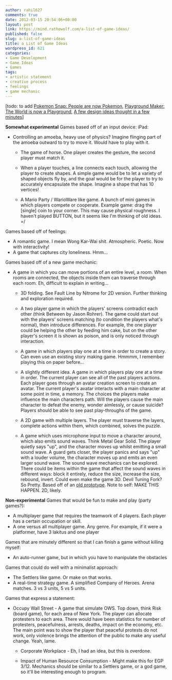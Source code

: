 ```yaml
---
author: rahil627
comments: true
date: 2012-03-15 20:54:06+00:00
layout: post
link: https://mind.rathewolf.com/a-list-of-game-ideas/
published: false
slug: a-list-of-game-ideas
title: a List of Game Ideas
wordpress_id: 621
categories:
- Game Development
- Game Ideas
- Games
tags:
- artistic statement
- creative process
- feelings
- game mechanic
---
```


[todo: to add [Pokemon Snap: People are now Pokemon](https://mind.rathewolf.com/pokemon-snap-people-are-now-pokemon), [Playground Maker: The World is now a Playground](https://mind.rathewolf.com/playground-maker-the-world-is-now-a-playground), [A few design ideas thought in a few minutes](https://mind.rathewolf.com/category/art-2/new-media)]

**Somewhat experimental**
Games based off of an input device:
iPad:
- Controlling an amoeba, heavy use of physics? Imagine flinging part of the amoeba outward to try to move it. Would have to play with it.





  * The game of horse. One player creates the gesture, the second player must match it.



  * When a player touches, a line connects each touch, allowing the player to create shapes. A simple game would be to let a variety of shaped objects fly by, and the goal would be for the player to try to accurately encapsulate the shape. Imagine a shape that has 10 vertices!



  * A Mario Party / WarioWare like game. A bunch of mini games in which players compete or cooperate. Example game: drag the [single] coin to your corner. This may cause physical roughness. I haven't played BUTTON, but it seems like I'm thinking of old ideas. =/






Games based off of feelings:
- A romantic game. I mean Wong Kar-Wai shit. Atmospheric. Poetic. Now with interactivity!
- A game that captures city loneliness. Hmm...

Games based off of a new game mechanic:
- A game in which you can move portions of an entire level, a room. When rooms are connected, the objects inside them can traverse through each room. Eh, difficult to explain in writing...





  * 3D folding. See Fault Line by Nitrome for 2D version. Further thinking and exploration required.



  * A two player game in which the players' screens contradict each other (think Between by Jason Rohrer). The game could start out with the players' screens matching (to condition the players what's normal), then introduce differences. For example, the one player could be helping the other by feeding him cake, but on the other player's screen it is shown as poison, and is only noticed through interaction.



  * A game in which players play one at a time in order to create a story. Can even use an existing story making game. Hmmmm, I remember playing this on paper before...



  * A slightly different idea. A game in which players play one at a time in order. The current player can see all of the past players actions. Each player goes through an avatar creation screen to create an avatar. The current player's avatar interacts with a main character at some point in time, a memory. The choices the players make influence the main characters path. Will the players cause the main character to defeat the enemy, wonder aimlessly, or cause suicide? Players should be able to see past play-throughs of the game.



  * A 2D game with multiple layers. The player must traverse the layers, complete actions within them, which combined, solves the puzzle.



  * A game which uses microphone input to move a character around, which also emits sound waves. Think Metal Gear Solid. The player quietly says "up", and the character moves up whilst emitting a small sound wave. A guard gets closer, the player panics and says "up" with a louder volume, the character moves up and emits an even larger sound wave. The sound wave mechanics can be explored. There could be items within the game that affect the sound waves in different ways: block it entirely, reduce the size, increase the size, rebound, invert. Could even make the game 3D. Devil Tuning Fork? So Pretty. Based off of an [old prototype](https://mind.rathewolf.com/can-you-imagine-yourself-as-a-verbal-assassin). Note to self: MAKE THIS HAPPEN. 2D, likely.






**Non-experimental**
Games that would be fun to make and play (party games?):
- A multiplayer game that requires the teamwork of 4 players. Each player has a certain occupation or skill.
- A one versus all multiplayer game. Any genre. For example, if it were a platformer, have 3 lakitus and one player

Games that are minutely different so that I can finish a game without killing myself:
- An auto-runner game, but in which you have to manipulate the obstacles

Games that could do well with a minimalist approach:
- The Settlers like game. Or make on that works.
- A real-time strategy game. A simplified Company of Heroes. Arena matches. 3 vs 3 units, 5 vs 5 units.

Games that express a statement:
- Occupy Wall Street - A game that simulate OWS. Top down, think Risk (board game), for each area of New York. The player can allocate protesters to each area. There would have been statistics for number of protesters, peacefulness, arrests, deaths, impact on the economy, etc. The main point was to show the player that peaceful protests do not work, only violence brings the attention of the public to make any useful change. Yeah, lame.





  * Corporate Workplace - Eh, I had an idea, but this is overdone.



  * Impact of Human Resource Consumption - Might make this for EGP 3/12. Mechanics should be similar to a Settlers game, or a god game, so it'll be interesting enough to program.



